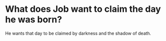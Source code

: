 # What does Job want to claim the day he was born?

He wants that day to be claimed by darkness and the shadow of death.
